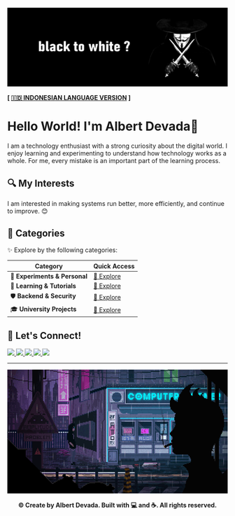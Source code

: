 ![background](img/background.png)

**[ [🇮🇩 INDONESIAN LANGUAGE VERSION](https://translate.google.com/translate?hl=&sl=en&tl=id&u=https://github.com/albertdveada) ]**

# Hello World! I'm Albert Devada👋
I am a technology enthusiast with a strong curiosity about the digital world. I enjoy learning and experimenting to understand how technology works as a whole. For me, every mistake is an important part of the learning process.

## 🔍 My Interests
I am interested in making systems run better, more efficiently, and continue to improve. 😊


## 📁 Categories
✨ Explore by the following categories:

| Category | Quick Access |
|----------|--------------|
| 🔬 **Experiments & Personal** | [🔗 Explore](https://github.com/albertdveada/Experiments) |
| 📘 **Learning & Tutorials** | [🔗 Explore](https://github.com/albertdveada/Learning) |
| 🛡️ **Backend & Security** | [🔗 Explore](https://github.com/albertdveada/Backend-Security) |
| 🎓 **University Projects** | [🔗 Explore](https://github.com/albertdveada/University_Projects) |

## 🚀 Let's Connect!
<a href="https://instagram.com/albert_devada" target="_blank">
  <img src="https://img.shields.io/badge/Instagram-E4405F?style=for-the-badge&logo=instagram&logoColor=white" />
</a>
<a href="https://t.me/albertdevada" target="_blank">
  <img src="https://img.shields.io/badge/Telegram-2CA5E0?style=for-the-badge&logo=telegram&logoColor=white" />
</a>
<a href="https://linkedin.com/in/noufalburhan/" target="_blank">
  <img src="https://img.shields.io/badge/LinkedIn-0077B5?style=for-the-badge&logo=linkedin&logoColor=white" />
</a>
<a href="https://hackerone.com/albertdevada" target="_blank">
  <img src="https://img.shields.io/badge/Hackerone-494649?style=for-the-badge&logo=hackerone&logoColor=white" />
</a>
<a href="https://bugcrowd.com/albertdevada" target="_blank">
  <img src="https://img.shields.io/badge/Bugcrowd-F26822?style=for-the-badge&logo=bugcrowd&logoColor=white" />
</a>

---

![background](img/cyber-city.gif)

<p align="center">
  <b>© Create by Albert Devada. Built with 💻 and ☕. All rights reserved.</b>
</p>
